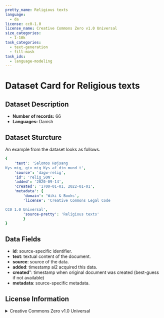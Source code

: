 ```yaml
---
pretty_name: Religious texts
language:
  - da
license: cc0-1.0
license_name: Creative Commons Zero v1.0 Universal
size_categories:
  - 1-10k
task_categories:
  - text-generation
  - fill-mask
task_ids:
  - language-modeling
---
```

# Dataset Card for Religious texts
## Dataset Description
- **Number of records:** 66
- **Languages:** Danish
## Dataset Sturcture
An example from the dataset looks as follows.
```yaml
{
    'text': 'Salomos Højsang
Kys mig, giv mig Kys af din mund t',
    'source': 'dagw-relig',
    'id': 'relig_SON',
    'added': '2020-09-14',
    'created': '1700-01-01, 2022-01-01',
    'metadata': {
        'domain': 'Wiki & Books',
        'license': 'Creative Commons Legal Code

CC0 1.0 Universal',
        'source-pretty': 'Religious texts'
        }
}
```

## Data Fields

- **id**: source-specific identifier.
- **text**: textual content of the document.
- **source**: source of the data.
- **added**: timestamp ai2 acquired this data.
- **created**": timestamp when original document was created (best-guess if not available)
- **metadata**: source-specific metadata.

## License Information
<details>
<summary>Creative Commons Zero v1.0 Universal</summary>
<p>
Creative Commons Legal Code

CC0 1.0 Universal
</p>
</details>
